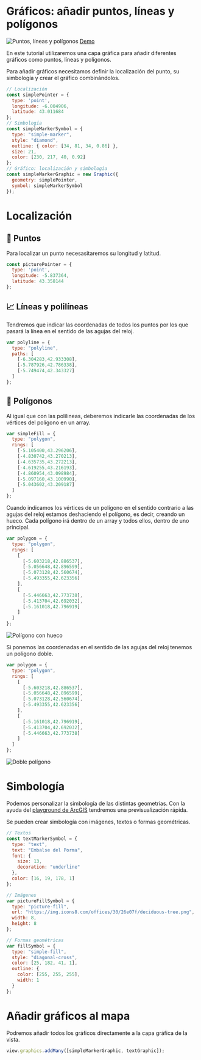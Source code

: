 # Gráficos: añadir puntos, líneas y polígonos 

![Puntos, líneas y polígonos](images/graficos.png)
[Demo](http://esri-es.github.io/arcgis-devlabs/APIJavaScript/graphicPoint/)

En este tutorial utilizaremos una capa gráfica para añadir diferentes gráficos como puntos, líneas y polígonos.

Para añadir gráficos necesitamos definir la localización del punto, su simbología y crear el gráfico combinándolos.

```js
// Localización
const simplePointer = {
  type: 'point',
  longitude: -6.004906,
  latitude: 43.011684
};
// Simbología
const simpleMarkerSymbol = {
  type: "simple-marker",
  style: "diamond",
  outline: { color: [34, 81, 34, 0.86] },
  size: 21,
  color: [230, 217, 40, 0.92]
};
// Gráfico: localización y simbología
const simpleMarkerGraphic = new Graphic({
  geometry: simplePointer,
  symbol: simpleMarkerSymbol
});
```

# Localización 

## 📍 Puntos
Para localizar un punto necesasitaremos su longitud y latitud.
```js
const picturePointer = {
  type: 'point',
  longitude: -5.837364,
  latitude: 43.358144
};
```

## 📈 Líneas y polilíneas
Tendremos que indicar las coordenadas de todos los puntos por los que pasará la línea en el sentido de las agujas del reloj.
```js
var polyline = {
  type: "polyline", 
  paths: [
    [-6.304283,42.933308], 
    [-5.787926,42.786338],
    [-5.749474,42.343327]
  ]
};
```

## 🔶 Polígonos
Al igual que con las polílineas, deberemos indicarle las coordenadas de los vértices del polígono en un array.
```js
var simpleFill = {
  type: "polygon",
  rings: [
    [-5.105400,43.296206],
    [-4.830742,43.270213],
    [-4.635735,43.272213],
    [-4.619255,43.216193],
    [-4.860954,43.098984],
    [-5.097160,43.100990], 
    [-5.043602,43.209187]
  ]
};
```
Cuando indicamos los vértices de un polígono en el sentido contrario a las agujas del reloj estamos deshaciendo el polígono, es decir, creando un hueco. Cada polígono irá dentro de un array y todos ellos, dentro de uno principal. 
```js
var polygon = {
  type: "polygon",
  rings: [
    [
      [-5.603218,42.886537], 
      [-5.056648,42.896599],
      [-5.073128,42.560674],
      [-5.493355,42.623356]
    ],
    [
      [-5.446663,42.773738],
      [-5.413704,42.692032],
      [-5.161018,42.796919]
    ]
  ]
};
```
![Polígono con hueco](images/huecoPoligono.png)

Si ponemos las coordenadas en el sentido de las agujas del reloj tenemos un polígono doble.
```js
var polygon = {
  type: "polygon",
  rings: [
    [
      [-5.603218,42.886537], 
      [-5.056648,42.896599],
      [-5.073128,42.560674],
      [-5.493355,42.623356]
    ],
    [
      [-5.161018,42.796919],
      [-5.413704,42.692032],
      [-5.446663,42.773738]
    ]
  ]
};
```
![Doble polígono](images/doblePoligono.png)


# Simbología
Podemos personalizar la simbología de las distintas geometrías. Con la ayuda del [playground de ArcGIS](https://developers.arcgis.com/javascript/latest/sample-code/playground/live/) tendremos una previsualización rápida.

Se pueden crear simbología con imágenes, textos o formas geométricas. 
```js
// Textos
const textMarkerSymbol = {
  type: "text",
  text: "Embalse del Porma",
  font: { 
    size: 13, 
    decoration: "underline" 
  },
  color: [16, 19, 178, 1]
};

// Imágenes
var pictureFillSymbol = {
  type: "picture-fill",
  url: "https://img.icons8.com/offices/30/26e07f/deciduous-tree.png",
  width: 8,
  height: 8
};

// Formas geométricas
var fillSymbol = {
  type: "simple-fill",
  style: "diagonal-cross",
  color: [25, 182, 41, 1],
  outline: {
    color: [255, 255, 255],
    width: 1
  }
};
```
# Añadir gráficos al mapa
Podremos añadir todos los gráficos directamente a la capa gráfica de la vista.

```js
view.graphics.addMany([simpleMarkerGraphic, textGraphic]);
```